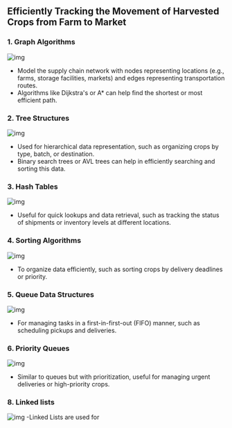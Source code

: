 ## Efficiently Tracking the Movement of Harvested Crops from Farm to Market

### 1. Graph Algorithms
![img](https://oliviagallucci.com/wp-content/uploads/2024/01/dfs.gif)
- Model the supply chain network with nodes representing locations (e.g., farms, storage facilities, markets) and edges representing transportation routes.
- Algorithms like Dijkstra's or A* can help find the shortest or most efficient path.

### 2. Tree Structures
![img](https://i.giphy.com/media/cPg6XJTNxDlhQz8zen/giphy.gif)
- Used for hierarchical data representation, such as organizing crops by type, batch, or destination.
- Binary search trees or AVL trees can help in efficiently searching and sorting this data.

### 3. Hash Tables
![img](https://github.com/user-attachments/assets/4d137e14-b19e-4d55-858d-753f2e028d0c)

- Useful for quick lookups and data retrieval, such as tracking the status of shipments or inventory levels at different locations.

### 4. Sorting Algorithms
![img](https://miro.medium.com/v2/resize:fit:1400/1*5WXRN62ddiM_Gcf4GDdCZg.gif)
- To organize data efficiently, such as sorting crops by delivery deadlines or priority.

### 5. Queue Data Structures
![img](https://www.sitesbay.com/data-structure/images/queue-insert-item.gif)
- For managing tasks in a first-in-first-out (FIFO) manner, such as scheduling pickups and deliveries.

### 6. Priority Queues
![img](https://i0.wp.com/learnersbucket.com/wp-content/uploads/2019/09/ezgif.com-optimize-2.gif?fit=600%2C338&ssl=1)
- Similar to queues but with prioritization, useful for managing urgent deliveries or high-priority crops.
### 8. Linked lists
![img](https://miro.medium.com/v2/resize:fit:1400/0*kjVAEK1RNIrxfN1-.gif)
-Linked Lists are used for

